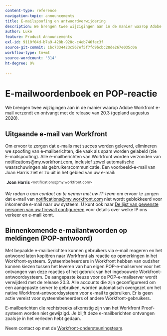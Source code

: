 ```yaml
---
content-type: reference
navigation-topic: announcements
title: E-mailspoofing en antwoordverwijdering
description: We brengen twee wijzigingen aan in de manier waarop Adobe Workfront e-mail verzendt en ontvangt met de release van 20.3 (gepland augustus 2020).
author: Luke
feature: Product Announcements
exl-id: 9110f04d-b7a9-428b-928c-c4eb746fec3f
source-git-commit: 1bc7334423c567ef5f7fd9bcbc28de267e035c0a
workflow-type: tm+mt
source-wordcount: '314'
ht-degree: 0%

---
```


# E-mailwoordenboek en POP-reactie

We brengen twee wijzigingen aan in de manier waarop Adobe Workfront e-mail verzendt en ontvangt met de release van 20.3 (gepland augustus 2020).

## Uitgaande e-mail van Workfront

Om ervoor te zorgen dat e-mails met succes worden geleverd, elimineren we spoofing van e-mailberichten, die vaak als spam worden gelabeld (zie E-mailspoofing). Alle e-mailberichten van Workfront worden verzonden van notifications@my.workfront.com, inclusief zowel automatische waarschuwingen als gebruikerscommunicatie. Een voorbeeld-e-mail van Joan Harris ziet er zo uit in het gebied van uw e-mail:

![](assets/noreply.png)

*We raden u aan contact op te nemen met uw IT-team* om ervoor te zorgen dat e-mail van notifications@my.workfront.com niet wordt geblokkeerd voor inkomende e-mail naar uw systeem. U kunt ook naar [De lijst van gewenste personen van uw firewall configureren](../../../administration-and-setup/get-started-wf-administration/configure-your-firewall.md) voor details over welke IP ons verkeer en e-mail komt.

## Binnenkomende e-mailantwoorden op meldingen (POP-antwoord)

Met bepaalde e-mailberichten kunnen gebruikers via e-mail reageren en het antwoord laten kopiëren naar Workfront als reactie op opmerkingen in het Workfront-systeem. Systeembeheerders in Workfront hebben van oudsher kunnen kiezen tussen het leveren van hun eigen POP-e-mailserver voor het ontvangen van deze reacties of het gebruik van het ingebouwde Workfront-antwoordsysteem. De aangepaste keuze voor de POP-e-mailserver wordt verwijderd met de release 20.3. Alle accounts die zijn geconfigureerd om een aangepaste server te gebruiken, worden automatisch overgezet om het native Workfront-antwoordsysteem voor e-mail te gebruiken. Er is geen actie vereist voor systeembeheerders of andere Workfront-gebruikers.

E-mailberichten die rechtstreeks afkomstig zijn van het Workfront Proof-systeem worden niet gewijzigd. Je blijft deze e-mailberichten ontvangen zoals je in het verleden hebt gedaan.

Neem contact op met de [Workfront-ondersteuningsteam](https://one.workfront.com/s/support?language=en_US).
